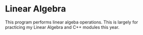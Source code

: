 # Linear Algebra

This program performs linear algeba operations. This is largely for practicing my Linear Algebra and C++ modules this year.
